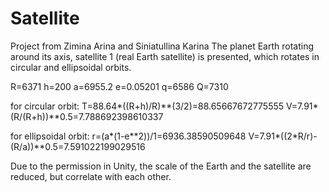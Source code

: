 # Satellite
Project from Zimina Arina and Siniatullina Karina
The planet Earth rotating around its axis, satellite 1 (real Earth satellite) is presented, which rotates in circular and ellipsoidal orbits.

R=6371
h=200
a=6955.2
e=0.05201
q=6586
Q=7310

for circular orbit:
T=88.64*((R+h)/R)**(3/2)=88.65667672775555
V=7.91*(R/(R+h))**0.5=7.788692398610337

for ellipsoidal orbit:
r=(a*(1-e**2))/1=6936.38590509648
V=7.91*((2*R/r)-(R/a))**0.5=7.591022199029516

Due to the permission in Unity, the scale of the Earth and the satellite are reduced, but correlate with each other.
